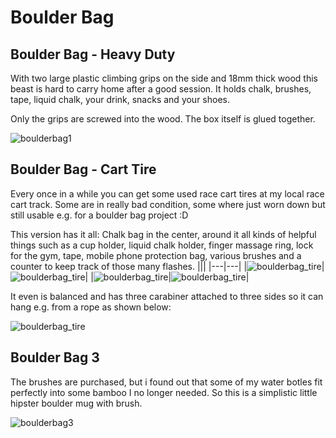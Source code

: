 # Boulder Bag

## Boulder Bag - Heavy Duty

With two large plastic climbing grips on the side and 18mm thick wood this beast is hard to carry home after a good session. It holds chalk, brushes, tape, liquid chalk, your drink, snacks and your shoes.

Only the grips are screwed into the wood. The box itself is glued together.

![boulderbag1](_boulderbag1.jpg)

## Boulder Bag - Cart Tire

Every once in a while you can get some used race cart tires at my local race cart track. Some are in really bad condition, some where just worn down but still usable e.g. for a boulder bag project :D

This version has it all: Chalk bag in the center, around it all kinds of helpful things such as a cup holder, liquid chalk holder, finger massage ring, lock for the gym, tape, mobile phone protection bag, various brushes and a counter to keep track of those many flashes.
|||
|---|---|
|![boulderbag_tire](_boulderbag_tire1.jpg)|![boulderbag_tire](_boulderbag_tire2.jpg)|
|![boulderbag_tire](_boulderbag_tire3.jpg)|![boulderbag_tire](_boulderbag_tire4.jpg)|

It even is balanced and has three carabiner attached to three sides so it can hang e.g. from a rope as shown below:

![boulderbag_tire](_boulderbag_tire5.jpg)

## Boulder Bag 3

The brushes are purchased, but i found out that some of my water botles fit perfectly into some bamboo I no longer needed. So this is a simplistic little hipster boulder mug with brush.

![boulderbag3](_boulderbag_baboo.jpg)
